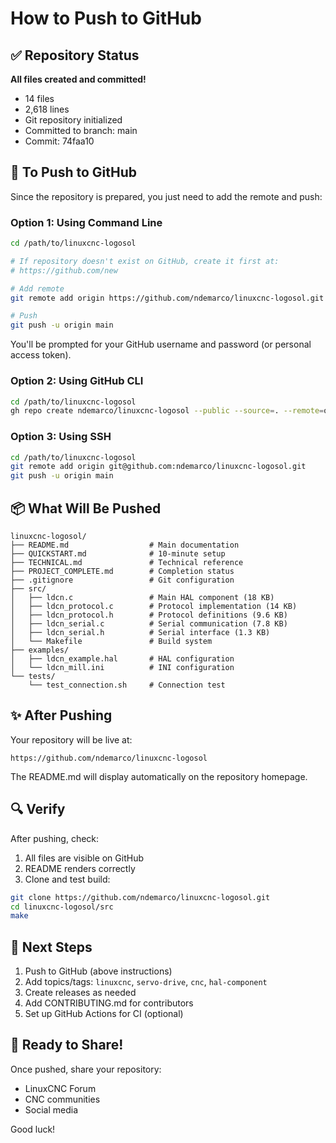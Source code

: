# How to Push to GitHub

## ✅ Repository Status

**All files created and committed!**

- 14 files
- 2,618 lines
- Git repository initialized
- Committed to branch: main
- Commit: 74faa10

## 🚀 To Push to GitHub

Since the repository is prepared, you just need to add the remote and push:

### Option 1: Using Command Line

```bash
cd /path/to/linuxcnc-logosol

# If repository doesn't exist on GitHub, create it first at:
# https://github.com/new

# Add remote
git remote add origin https://github.com/ndemarco/linuxcnc-logosol.git

# Push
git push -u origin main
```

You'll be prompted for your GitHub username and password (or personal access token).

### Option 2: Using GitHub CLI

```bash
cd /path/to/linuxcnc-logosol
gh repo create ndemarco/linuxcnc-logosol --public --source=. --remote=origin --push
```

### Option 3: Using SSH

```bash
cd /path/to/linuxcnc-logosol
git remote add origin git@github.com:ndemarco/linuxcnc-logosol.git
git push -u origin main
```

## 📦 What Will Be Pushed

```
linuxcnc-logosol/
├── README.md                  # Main documentation
├── QUICKSTART.md              # 10-minute setup
├── TECHNICAL.md               # Technical reference
├── PROJECT_COMPLETE.md        # Completion status
├── .gitignore                 # Git configuration
├── src/
│   ├── ldcn.c                 # Main HAL component (18 KB)
│   ├── ldcn_protocol.c        # Protocol implementation (14 KB)
│   ├── ldcn_protocol.h        # Protocol definitions (9.6 KB)
│   ├── ldcn_serial.c          # Serial communication (7.8 KB)
│   ├── ldcn_serial.h          # Serial interface (1.3 KB)
│   └── Makefile               # Build system
├── examples/
│   ├── ldcn_example.hal       # HAL configuration
│   └── ldcn_mill.ini          # INI configuration
└── tests/
    └── test_connection.sh     # Connection test
```

## ✨ After Pushing

Your repository will be live at:
```
https://github.com/ndemarco/linuxcnc-logosol
```

The README.md will display automatically on the repository homepage.

## 🔍 Verify

After pushing, check:
1. All files are visible on GitHub
2. README renders correctly
3. Clone and test build:
```bash
git clone https://github.com/ndemarco/linuxcnc-logosol.git
cd linuxcnc-logosol/src
make
```

## 📝 Next Steps

1. Push to GitHub (above instructions)
2. Add topics/tags: `linuxcnc`, `servo-drive`, `cnc`, `hal-component`
3. Create releases as needed
4. Add CONTRIBUTING.md for contributors
5. Set up GitHub Actions for CI (optional)

## 🎉 Ready to Share!

Once pushed, share your repository:
- LinuxCNC Forum
- CNC communities
- Social media

Good luck!
